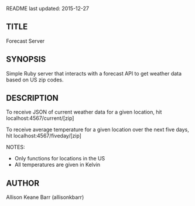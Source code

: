 README last updated: 2015-12-27

TITLE
-----
Forecast Server


SYNOPSIS
--------
Simple Ruby server that interacts with a forecast API to get weather data based on US zip codes.


DESCRIPTION
-----------
To receive JSON of current weather data for a given location, hit localhost:4567/current/[zip]

To receive average temperature for a given location over the next five days, hit localhost:4567/fiveday/[zip]

NOTES:
  * Only functions for locations in the US
  * All temperatures are given in Kelvin


AUTHOR
------
Allison Keane Barr (allisonkbarr)
